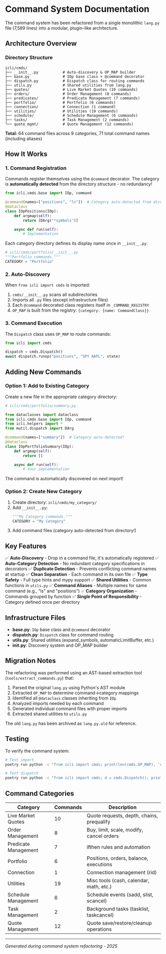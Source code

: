 # Command System Documentation

The command system has been refactored from a single monolithic `lang.py` file (7,589 lines) into a modular, plugin-like architecture.

## Architecture Overview

### Directory Structure

```
icli/cmds/
├── __init__.py           # Auto-discovery & OP_MAP builder
├── base.py               # IOp base class + @command decorator
├── dispatch.py           # Dispatch class for routing commands
├── utils.py              # Shared utilities from lang.py
├── quotes/               # Live Market Quotes (10 commands)
├── orders/               # Order Management (8 commands)
├── predicates/           # Predicate Management (7 commands)
├── portfolio/            # Portfolio (6 commands)
├── connection/           # Connection (1 command)
├── utilities/            # Utilities (19 commands)
├── schedule/             # Schedule Management (6 commands)
├── tasks/                # Task Management (2 commands)
└── quote_mgmt/           # Quote Management (12 commands)
```

**Total:** 64 command files across 9 categories, 71 total command names (including aliases)

## How It Works

### 1. Command Registration

Commands register themselves using the `@command` decorator. The category is **automatically detected** from the directory structure - no redundancy!

```python
from icli.cmds.base import IOp, command

@command(names=["positions", "ls"])  # Category auto-detected from directory!
@dataclass
class IOpPositions(IOp):
    def argmap(self):
        return [DArg("*symbols")]

    async def run(self):
        # Implementation
```

Each category directory defines its display name once in `__init__.py`:
```python
# icli/cmds/portfolio/__init__.py
"""Portfolio commands."""
CATEGORY = "Portfolio"
```

### 2. Auto-Discovery

When `from icli import cmds` is imported:

1. `cmds/__init__.py` scans all subdirectories
2. Imports all `.py` files (except infrastructure files)
3. Each `@command` decorated class registers itself in `_COMMAND_REGISTRY`
4. `OP_MAP` is built from the registry: `{category: {name: CommandClass}}`

### 3. Command Execution

The `Dispatch` class uses `OP_MAP` to route commands:

```python
from icli import cmds

dispatch = cmds.Dispatch()
await dispatch.runop("positions", "SPY AAPL", state)
```

## Adding New Commands

### Option 1: Add to Existing Category

Create a new file in the appropriate category directory:

```python
# icli/cmds/portfolio/summary.py

from dataclasses import dataclass
from icli.cmds.base import IOp, command
from icli.helpers import *
from mutil.dispatch import DArg

@command(names=["summary"])  # Category auto-detected!
@dataclass
class IOpPortfolioSummary(IOp):
    def argmap(self):
        return []

    async def run(self):
        # Your implementation
```

The command is automatically discovered on next import!

### Option 2: Create New Category

1. Create directory: `icli/cmds/my_category/`
2. Add `__init__.py`:
   ```python
   """My Category commands."""
   CATEGORY = "My Category"
   ```
3. Add command files (category auto-detected from directory!)

## Key Features

✅ **Auto-Discovery** - Drop in a command file, it's automatically registered
✅ **Auto-Category Detection** - No redundant category specifications in decorators
✅ **Duplicate Detection** - Prevents conflicting command names at startup
✅ **Clean Separation** - Each command in its own file
✅ **Type Safety** - Full type hints and mypy support
✅ **Shared Utilities** - Common functions in `utils.py`
✅ **Command Aliases** - Multiple names for same command (e.g., "ls" and "positions")
✅ **Category Organization** - Commands grouped by function
✅ **Single Point of Responsibility** - Category defined once per directory

## Infrastructure Files

- **base.py**: `IOp` base class and `@command` decorator
- **dispatch.py**: `Dispatch` class for command routing
- **utils.py**: Shared utilities (expand_symbols, automaticLimitBuffer, etc.)
- **__init__.py**: Discovery system and OP_MAP builder

## Migration Notes

The refactoring was performed using an AST-based extraction tool (`tools/extract_commands.py`) that:

1. Parsed the original `lang.py` using Python's AST module
2. Extracted `OP_MAP` to determine command->category mappings
3. Identified all `@dataclass` classes inheriting from `IOp`
4. Analyzed imports needed by each command
5. Generated individual command files with proper imports
6. Extracted shared utilities to `utils.py`

The old `lang.py` has been archived as `lang.py.old` for reference.

## Testing

To verify the command system:

```bash
# Test import
poetry run python -c "from icli import cmds; print(len(cmds.OP_MAP), 'categories loaded')"

# Test dispatch
poetry run python -c "from icli import cmds; d = cmds.Dispatch(); print('Dispatch OK')"
```

## Command Categories

| Category | Commands | Description |
|----------|----------|-------------|
| Live Market Quotes | 10 | Quote requests, depth, chains, prequalify |
| Order Management | 8 | Buy, limit, scale, modify, cancel orders |
| Predicate Management | 7 | ifthen rules and automation |
| Portfolio | 6 | Positions, orders, balance, executions |
| Connection | 1 | Connection management (rid) |
| Utilities | 19 | Misc tools (cash, calendar, math, etc.) |
| Schedule Management | 6 | Schedule events (sadd, slist, scancel) |
| Task Management | 2 | Background tasks (tasklist, taskcancel) |
| Quote Management | 12 | Quote save/restore/cleanup operations |

---

*Generated during command system refactoring - 2025*
